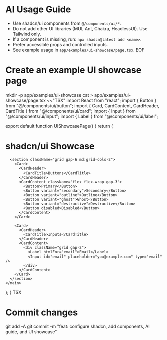 # AI Usage Guide

- Use shadcn/ui components from `@/components/ui/*`.
- Do not add other UI libraries (MUI, Ant, Chakra, HeadlessUI). Use Tailwind only.
- If a component is missing, run: `npx shadcn@latest add <name>`.
- Prefer accessible props and controlled inputs.
- See example usage in `app/examples/ui-showcase/page.tsx`.
EOF

# Create an example UI showcase page
mkdir -p app/examples/ui-showcase
cat > app/examples/ui-showcase/page.tsx <<\"TSX\"
import React from "react";
import { Button } from "@/components/ui/button";
import { Card, CardContent, CardHeader, CardTitle } from "@/components/ui/card";
import { Input } from "@/components/ui/input";
import { Label } from "@/components/ui/label";

export default function UIShowcasePage() {
  return (
    <main className="flex min-h-screen flex-col gap-8 p-8">
      <h1 className="text-2xl font-semibold">shadcn/ui Showcase</h1>

      <section className="grid gap-6 md:grid-cols-2">
        <Card>
          <CardHeader>
            <CardTitle>Buttons</CardTitle>
          </CardHeader>
          <CardContent className="flex flex-wrap gap-3">
            <Button>Primary</Button>
            <Button variant="secondary">Secondary</Button>
            <Button variant="outline">Outline</Button>
            <Button variant="ghost">Ghost</Button>
            <Button variant="destructive">Destructive</Button>
            <Button disabled>Disabled</Button>
          </CardContent>
        </Card>

        <Card>
          <CardHeader>
            <CardTitle>Inputs</CardTitle>
          </CardHeader>
          <CardContent>
            <div className="grid gap-2">
              <Label htmlFor="email">Email</Label>
              <Input id="email" placeholder="you@example.com" type="email" />
            </div>
          </CardContent>
        </Card>
      </section>
    </main>
  );
}
TSX

# Commit changes
git add -A
git commit -m "feat: configure shadcn, add components, AI guide, and UI showcase"
